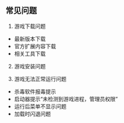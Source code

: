 ## 常见问题

1. 游戏下载问题
- 最新版本下载
- 官方扩展内容下载
- 相关工具下载

2. 游戏安装问题

3. 游戏无法正常运行问题
- 杀毒软件报毒提示
- 启动器提示“未检测到游戏进程，管理员权限”
- 运行后菜单不显示问题
- 加载时闪退问题
